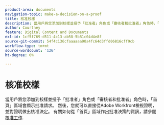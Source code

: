 ```yaml
---
product-area: documents
navigation-topic: make-a-decision-on-a-proof
title: 核准校樣
description: 當用戶將您添加到校樣並授予「批准者」角色或「審核者和批准者」角色時，「首頁」區域會顯示批准請求。 然後，您就可以直接從Adobe Workfront檢視證明，並對證明做出核准決定。 有關如何從「首頁」區域作出批准決策的資訊，請參閱批准工作。
author: Courtney
feature: Digital Content and Documents
exl-id: 1cf5f769-d511-4c13-ab58-5b81c04d4e8f
source-git-commit: 54f4c136cfaaaaaa90a4fc64d3ffd06816cff9cb
workflow-type: tm+mt
source-wordcount: '126'
ht-degree: 0%

---
```


# 核准校樣

當用戶將您添加到校樣並授予「批准者」角色或「審核者和批准者」角色時，「首頁」區域會顯示批准請求。 然後，您就可以直接從Adobe Workfront檢視證明，並對證明做出核准決定。 有關如何從「首頁」區域作出批准決策的資訊，請參閱 [核准工作](../../../../review-and-approve-work/manage-approvals/approving-work.md).
